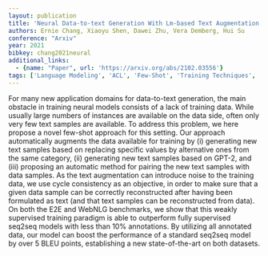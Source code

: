 ```yaml
---
layout: publication
title: 'Neural Data-to-text Generation With Lm-based Text Augmentation'
authors: Ernie Chang, Xiaoyu Shen, Dawei Zhu, Vera Demberg, Hui Su
conference: "Arxiv"
year: 2021
bibkey: chang2021neural
additional_links:
  - {name: "Paper", url: 'https://arxiv.org/abs/2102.03556'}
tags: ['Language Modeling', 'ACL', 'Few-Shot', 'Training Techniques', 'Model Architecture', 'GPT', 'Applications', 'TACL']
---
```

For many new application domains for data-to-text generation, the main
obstacle in training neural models consists of a lack of training data. While
usually large numbers of instances are available on the data side, often only
very few text samples are available. To address this problem, we here propose a
novel few-shot approach for this setting. Our approach automatically augments
the data available for training by (i) generating new text samples based on
replacing specific values by alternative ones from the same category, (ii)
generating new text samples based on GPT-2, and (iii) proposing an automatic
method for pairing the new text samples with data samples. As the text
augmentation can introduce noise to the training data, we use cycle consistency
as an objective, in order to make sure that a given data sample can be
correctly reconstructed after having been formulated as text (and that text
samples can be reconstructed from data). On both the E2E and WebNLG benchmarks,
we show that this weakly supervised training paradigm is able to outperform
fully supervised seq2seq models with less than 10% annotations. By utilizing
all annotated data, our model can boost the performance of a standard seq2seq
model by over 5 BLEU points, establishing a new state-of-the-art on both
datasets.
